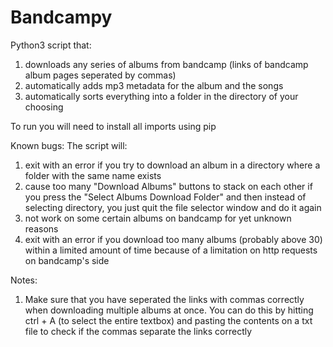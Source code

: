 # Bandcampy
Python3 script that: 
1) downloads any series of albums from bandcamp (links of bandcamp album pages seperated by commas)
2) automatically adds mp3 metadata for the album and the songs
3) automatically sorts everything into a folder in the directory of your choosing


To run you will need to install all imports using pip

Known bugs:
The script will:
1) exit with an error if you try to download an album in a directory where a folder with the same name exists 
2) cause too many "Download Albums" buttons to stack on each other if you press the "Select Albums Download Folder" and then instead of selecting directory, you just quit the file selector window and do it again
3) not work on some certain albums on bandcamp for yet unknown reasons
4) exit with an error if you download too many albums (probably above 30) within a limited amount of time because of a limitation on http requests on bandcamp's side

Notes:
1) Make sure that you have seperated the links with commas correctly when downloading multiple albums at once. You can do this by hitting ctrl + A (to select the entire textbox) and pasting the contents on a txt file to check if the commas separate the links correctly 
